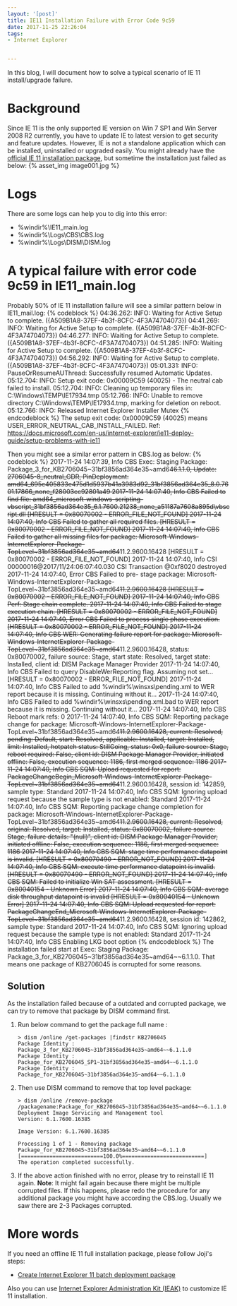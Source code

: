 ```yaml
---
layout: '[post]'
title: IE11 Installation Failure with Error Code 9c59
date: 2017-11-25 22:26:04
tags:
- Internet Explorer


---
```

In this blog, I will document how to solve a typical scenario of IE 11 install/upgrade failure.
<!-- more -->
# Background
Since IE 11 is the only supported IE version on Win 7 SP1 and Win Server 2008 R2 currently, you have to update IE to latest version to get security and feature updates. However, IE is not a standalone application which can be installed, uninstalled or upgraded easily.
You might already have the [official IE 11 installation package](https://support.microsoft.com/en-us/help/17621/internet-explorer-downloads), but sometime the installation just failed as below:
{% asset_img image001.jpg %}

# Logs
There are some logs can help you to dig into this error:
*   %windir%\IE11_main.log
*   %windir%\Logs\CBS\CBS.log
*   %windir%\Logs\DISM\DISM.log

# A typical failure with error code 9c59 in IE11_main.log
Probably 50% of IE 11 installation failure will see a similar pattern below in IE11_mail.log:
{% codeblock %}
04:36.262: INFO:    Waiting for Active Setup to complete. ({A509B1A8-37EF-4b3f-8CFC-4F3A74704073})
04:41.269: INFO:    Waiting for Active Setup to complete. ({A509B1A8-37EF-4b3f-8CFC-4F3A74704073})
04:46.277: INFO:    Waiting for Active Setup to complete. ({A509B1A8-37EF-4b3f-8CFC-4F3A74704073})
04:51.285: INFO:    Waiting for Active Setup to complete. ({A509B1A8-37EF-4b3f-8CFC-4F3A74704073})
04:56.292: INFO:    Waiting for Active Setup to complete. ({A509B1A8-37EF-4b3f-8CFC-4F3A74704073})
05:01.331: INFO:    PauseOrResumeAUThread: Successfully resumed Automatic Updates.
05:12.704: INFO:    Setup exit code: 0x00009C59 (40025) - The neutral cab failed to install.
05:12.704: INFO:    Cleaning up temporary files in: C:\Windows\TEMP\IE17934.tmp
05:12.766: INFO:    Unable to remove directory C:\Windows\TEMP\IE17934.tmp, marking for deletion on reboot.
05:12.766: INFO:    Released Internet Explorer Installer Mutex
{% endcodeblock %}
The setup exit code: 0x00009C59 (40025) means USER_ERROR_NEUTRAL_CAB_INSTALL_FAILED. Ref: https://docs.microsoft.com/en-us/internet-explorer/ie11-deploy-guide/setup-problems-with-ie11

Then you might see a similar error pattern in CBS.log as below:
{% codeblock %}
2017-11-24 14:07:39, Info                  CBS    Exec: Staging Package: Package_3_for_KB2706045~31bf3856ad364e35~amd64~~6.1.1.0, Update: 2706045-8_neutral_GDR, PinDeployment: amd64_695c405833e475d1d5937b41a3983d92_31bf3856ad364e35_8.0.7601.17866_none_f28003cc92801a49
2017-11-24 14:07:40, Info                  CBS    Failed to find file: amd64_microsoft-windows-scripting-vbscript_31bf3856ad364e35_6.1.7600.21238_none_a51187a7608a895d\vbscript.dll [HRESULT = 0x80070002 - ERROR_FILE_NOT_FOUND]
2017-11-24 14:07:40, Info                  CBS    Failed to gather all required files. [HRESULT = 0x80070002 - ERROR_FILE_NOT_FOUND]
2017-11-24 14:07:40, Info                  CBS    Failed to gather all missing files for package: Microsoft-Windows-InternetExplorer-Package-TopLevel~31bf3856ad364e35~amd64~~11.2.9600.16428 [HRESULT = 0x80070002 - ERROR_FILE_NOT_FOUND]
2017-11-24 14:07:40, Info                  CSI    00000016@2017/11/24:06:07:40.030 CSI Transaction @0xf8020 destroyed
2017-11-24 14:07:40, Error                 CBS    Failed to pre- stage package: Microsoft-Windows-InternetExplorer-Package-TopLevel~31bf3856ad364e35~amd64~~11.2.9600.16428 [HRESULT = 0x80070002 - ERROR_FILE_NOT_FOUND]
2017-11-24 14:07:40, Info                  CBS    Perf: Stage chain complete.
2017-11-24 14:07:40, Info                  CBS    Failed to stage execution chain. [HRESULT = 0x80070002 - ERROR_FILE_NOT_FOUND]
2017-11-24 14:07:40, Error                 CBS    Failed to process single phase execution. [HRESULT = 0x80070002 - ERROR_FILE_NOT_FOUND]
2017-11-24 14:07:40, Info                  CBS    WER: Generating failure report for package: Microsoft-Windows-InternetExplorer-Package-TopLevel~31bf3856ad364e35~amd64~~11.2.9600.16428, status: 0x80070002, failure source: Stage, start state: Resolved, target state: Installed, client id: DISM Package Manager Provider
2017-11-24 14:07:40, Info                  CBS    Failed to query DisableWerReporting flag.  Assuming not set... [HRESULT = 0x80070002 - ERROR_FILE_NOT_FOUND]
2017-11-24 14:07:40, Info                  CBS    Failed to add %windir%\winsxs\pending.xml to WER report because it is missing.  Continuing without it...
2017-11-24 14:07:40, Info                  CBS    Failed to add %windir%\winsxs\pending.xml.bad to WER report because it is missing.  Continuing without it...
2017-11-24 14:07:40, Info                  CBS    Reboot mark refs: 0
2017-11-24 14:07:40, Info                  CBS    SQM: Reporting package change for package: Microsoft-Windows-InternetExplorer-Package-TopLevel~31bf3856ad364e35~amd64~~11.2.9600.16428, current: Resolved, pending: Default, start: Resolved, applicable: Installed, target: Installed, limit: Installed, hotpatch status: StillGoing, status: 0x0, failure source: Stage, reboot required: False, client id: DISM Package Manager Provider, initiated offline: False, execution sequence: 1186, first merged sequence: 1186
2017-11-24 14:07:40, Info                  CBS    SQM: Upload requested for report: PackageChangeBegin_Microsoft-Windows-InternetExplorer-Package-TopLevel~31bf3856ad364e35~amd64~~11.2.9600.16428, session id: 142859, sample type: Standard
2017-11-24 14:07:40, Info                  CBS    SQM: Ignoring upload request because the sample type is not enabled: Standard
2017-11-24 14:07:40, Info                  CBS    SQM: Reporting package change completion for package: Microsoft-Windows-InternetExplorer-Package-TopLevel~31bf3856ad364e35~amd64~~11.2.9600.16428, current: Resolved, original: Resolved, target: Installed, status: 0x80070002, failure source: Stage, failure details: "(null)", client id: DISM Package Manager Provider, initiated offline: False, execution sequence: 1186, first merged sequence: 1186
2017-11-24 14:07:40, Info                  CBS    SQM: stage time performance datapoint is invalid. [HRESULT = 0x80070490 - ERROR_NOT_FOUND]
2017-11-24 14:07:40, Info                  CBS    SQM: execute time performance datapoint is invalid. [HRESULT = 0x80070490 - ERROR_NOT_FOUND]
2017-11-24 14:07:40, Info                  CBS    SQM: Failed to initialize Win SAT assessment. [HRESULT = 0x80040154 - Unknown Error]
2017-11-24 14:07:40, Info                  CBS    SQM: average disk throughput datapoint is invalid [HRESULT = 0x80040154 - Unknown Error]
2017-11-24 14:07:40, Info                  CBS    SQM: Upload requested for report: PackageChangeEnd_Microsoft-Windows-InternetExplorer-Package-TopLevel~31bf3856ad364e35~amd64~~11.2.9600.16428, session id: 142862, sample type: Standard
2017-11-24 14:07:40, Info                  CBS    SQM: Ignoring upload request because the sample type is not enabled: Standard
2017-11-24 14:07:40, Info                  CBS    Enabling LKG boot option
{% endcodeblock %}
The installation failed start at
Exec: Staging Package: Package_3_for_KB2706045~31bf3856ad364e35~amd64~~6.1.1.0.
That means one package of KB2706045 is corrupted for some reasons.

## Solution
As the installation failed because of a outdated and corrupted package, we can try to remove that package by DISM command first.
1.  Run below command to get the package full name :
    ```
    > dism /online /get-packages |findstr KB2706045
    Package Identity : Package_3_for_KB2706045~31bf3856ad364e35~amd64~~6.1.1.0
    Package Identity : Package_for_KB2706045_SP1~31bf3856ad364e35~amd64~~6.1.1.0
    Package Identity : Package_for_KB2706045~31bf3856ad364e35~amd64~~6.1.1.0
    ```
2.  Then use DISM command to remove that top level package:
    ```
    > dism /online /remove-package /packagename:Package_for_KB2706045~31bf3856ad364e35~amd64~~6.1.1.0
    Deployment Image Servicing and Management tool
    Version: 6.1.7600.16385
 
    Image Version: 6.1.7600.16385
 
    Processing 1 of 1 - Removing package Package_for_KB2706045~31bf3856ad364e35~amd64~~6.1.1.0
    [==========================100.0%==========================]
    The operation completed successfully.

    ```
3.  If the above action finished with no error, please try to reinstall IE 11 again.
**Note**: It might fail again because there might be multiple corrupted files. If this happens, please redo the procedure for any additional package you might have according the CBS.log. Usually we saw there are 2-3 Packages corrupted. 

# More words
If you need an offline IE 11 full installation package, please follow Joji's steps:
*   [Create Internet Explorer 11 batch deployment package](http://joji.me/en-us/blog/create-internet-explorer-11-batch-deployment-package)

Also you can use [Internet Explorer Administration Kit (IEAK)](https://technet.microsoft.com/en-us/microsoft-edge/bb219517.aspx) to customize IE 11 installation.

 

